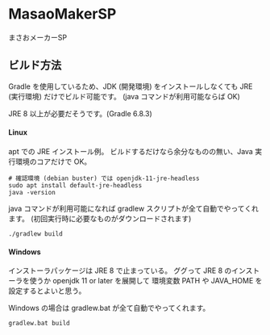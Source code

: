 # MasaoMakerSP
まさおメーカーSP

## ビルド方法
Gradle を使用しているため、JDK (開発環境) をインストールしなくても
JRE (実行環境) だけでビルド可能です。
(java コマンドが利用可能ならば OK)

JRE 8 以上が必要だそうです。(Gradle 6.8.3)

#### Linux
apt での JRE インストール例。
ビルドするだけなら余分なものの無い、Java 実行環境のコアだけで OK。
```
# 確認環境 (debian buster) では openjdk-11-jre-headless
sudo apt install default-jre-headless
java -version
```

java コマンドが利用可能になれば gradlew スクリプトが全て自動でやってくれます。
(初回実行時に必要なものがダウンロードされます)
```
./gradlew build
```

#### Windows
インストーラパッケージは JRE 8 で止まっている。
ググって JRE 8 のインストーラを使うか openjdk 11 or later を展開して
環境変数 PATH や JAVA_HOME を設定するとよいと思う。

Windows の場合は gradlew.bat が全て自動でやってくれます。
```
gradlew.bat build
```
